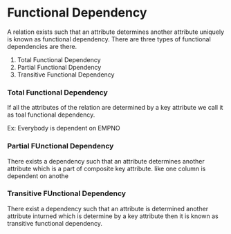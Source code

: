 # Functional Dependency
A relation exists such that an attribute determines another attribute uniquely is known as functional dependency.
There are three types of functional dependencies are there.

1. Total Functional Dependency
2. Partial Functional Dpendency
3. Transitive Functional Dependency

### Total Functional Dependency
If all the attributes of the relation are determined by a key attribute we call it as toal functional dependency.

Ex: Everybody is dependent on EMPNO

### Partial FUnctional Dependency
There exists a dependency such that an attribute determines another attribute which is a part of composite key attribute.
like one column is dependent on anothe

### Transitive FUnctional Dependency
There exist a dependency such that an attribute is determined another attribute inturned which is determine by a key attribute then it is known as transitive functional dependency.

